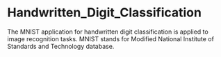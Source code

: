 # Handwritten_Digit_Classification
The MNIST application for handwritten digit classification is applied to image recognition tasks. MNIST stands for Modified National Institute of Standards and Technology database.
